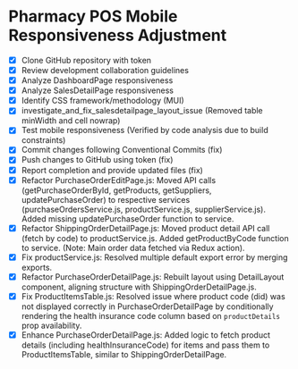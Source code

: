 # Pharmacy POS Mobile Responsiveness Adjustment

- [x] Clone GitHub repository with token
- [x] Review development collaboration guidelines
- [x] Analyze DashboardPage responsiveness
- [x] Analyze SalesDetailPage responsiveness
- [x] Identify CSS framework/methodology (MUI)
- [x] investigate_and_fix_salesdetailpage_layout_issue (Removed table minWidth and cell nowrap)
- [x] Test mobile responsiveness (Verified by code analysis due to build constraints)
- [x] Commit changes following Conventional Commits (fix)
- [x] Push changes to GitHub using token (fix)
- [x] Report completion and provide updated files (fix)
- [x] Refactor PurchaseOrderEditPage.js: Moved API calls (getPurchaseOrderById, getProducts, getSuppliers, updatePurchaseOrder) to respective services (purchaseOrdersService.js, productService.js, supplierService.js). Added missing updatePurchaseOrder function to service.
- [x] Refactor ShippingOrderDetailPage.js: Moved product detail API call (fetch by code) to productService.js. Added getProductByCode function to service. (Note: Main order data fetched via Redux action).
- [x] Fix productService.js: Resolved multiple default export error by merging exports.
- [x] Refactor PurchaseOrderDetailPage.js: Rebuilt layout using DetailLayout component, aligning structure with ShippingOrderDetailPage.js.
- [x] Fix ProductItemsTable.js: Resolved issue where product code (did) was not displayed correctly in PurchaseOrderDetailPage by conditionally rendering the health insurance code column based on `productDetails` prop availability.
- [x] Enhance PurchaseOrderDetailPage.js: Added logic to fetch product details (including healthInsuranceCode) for items and pass them to ProductItemsTable, similar to ShippingOrderDetailPage.
